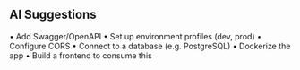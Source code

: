 ## AI Suggestions

• Add Swagger/OpenAPI
• Set up environment profiles (dev, prod)
• Configure CORS
• Connect to a database (e.g. PostgreSQL)
• Dockerize the app
• Build a frontend to consume this
